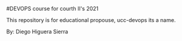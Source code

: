 #DEVOPS course for courth II's 2021

This repository is for educational propouse, ucc-devops its a name.

By: Diego Higuera Sierra

